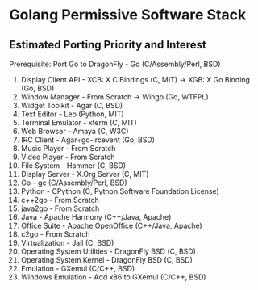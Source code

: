 Golang Permissive Software Stack
================================

Estimated Porting Priority and Interest
---------------------------------------

Prerequisite: Port Go to DragonFly - Go (C/Assembly/Perl, BSD)

1. Display Client API - XCB: X C Bindings (C, MIT) -> XGB: X Go Binding (Go, BSD)
2. Window Manager - From Scratch -> Wingo (Go, WTFPL)
3. Widget Toolkit - Agar (C, BSD)
4. Text Editor - Leo (Python, MIT)
5. Terminal Emulator - xterm (C, MIT)
6. Web Browser - Amaya (C, W3C)
7. IRC Client - Agar+go-ircevent (Go, BSD)
8. Music Player - From Scratch
9. Video Player - From Scratch
10. File System - Hammer (C, BSD)
11. Display Server - X.Org Server (C, MIT)
12. Go - gc (C/Assembly/Perl, BSD)
13. Python - CPython (C, Python Software Foundation License)
14. c++2go - From Scratch
15. java2go - From Scratch
16. Java - Apache Harmony (C++/Java, Apache)
17. Office Suite - Apache OpenOffice (C++/Java, Apache)
18. c2go - From Scratch
19. Virtualization - Jail (C, BSD)
20. Operating System Utilities - DragonFly BSD (C, BSD)
21. Operating System Kernel - DragonFly BSD (C, BSD)
22. Emulation - GXemul (C/C++, BSD)
23. Windows Emulation - Add x86 to GXemul (C/C++, BSD)
